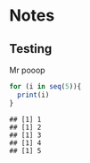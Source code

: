 
# Notes

## Testing

Mr pooop

``` r
for (i in seq(5)){
  print(i)
}
```

    ## [1] 1
    ## [1] 2
    ## [1] 3
    ## [1] 4
    ## [1] 5
